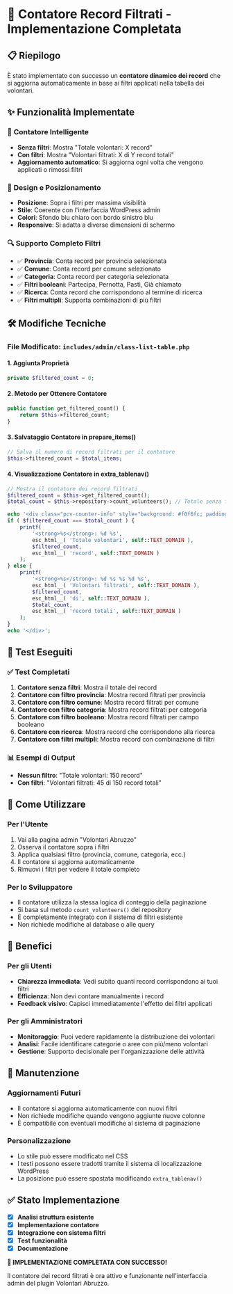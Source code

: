 # 🎯 Contatore Record Filtrati - Implementazione Completata

## 📋 Riepilogo

È stato implementato con successo un **contatore dinamico dei record** che si aggiorna automaticamente in base ai filtri applicati nella tabella dei volontari.

## ✨ Funzionalità Implementate

### 🔢 **Contatore Intelligente**
- **Senza filtri**: Mostra "Totale volontari: X record"
- **Con filtri**: Mostra "Volontari filtrati: X di Y record totali"
- **Aggiornamento automatico**: Si aggiorna ogni volta che vengono applicati o rimossi filtri

### 🎨 **Design e Posizionamento**
- **Posizione**: Sopra i filtri per massima visibilità
- **Stile**: Coerente con l'interfaccia WordPress admin
- **Colori**: Sfondo blu chiaro con bordo sinistro blu
- **Responsive**: Si adatta a diverse dimensioni di schermo

### 🔍 **Supporto Completo Filtri**
- ✅ **Provincia**: Conta record per provincia selezionata
- ✅ **Comune**: Conta record per comune selezionato
- ✅ **Categoria**: Conta record per categoria selezionata
- ✅ **Filtri booleani**: Partecipa, Pernotta, Pasti, Già chiamato
- ✅ **Ricerca**: Conta record che corrispondono al termine di ricerca
- ✅ **Filtri multipli**: Supporta combinazioni di più filtri

## 🛠️ Modifiche Tecniche

### **File Modificato**: `includes/admin/class-list-table.php`

#### 1. **Aggiunta Proprietà**
```php
private $filtered_count = 0;
```

#### 2. **Metodo per Ottenere Contatore**
```php
public function get_filtered_count() {
    return $this->filtered_count;
}
```

#### 3. **Salvataggio Contatore in prepare_items()**
```php
// Salva il numero di record filtrati per il contatore
$this->filtered_count = $total_items;
```

#### 4. **Visualizzazione Contatore in extra_tablenav()**
```php
// Mostra il contatore dei record filtrati
$filtered_count = $this->get_filtered_count();
$total_count = $this->repository->count_volunteers(); // Totale senza filtri

echo '<div class="pcv-counter-info" style="background: #f0f6fc; padding: 10px 15px; margin-bottom: 15px; border-left: 4px solid #2271b1; border-radius: 4px;">';
if ( $filtered_count === $total_count ) {
    printf( 
        '<strong>%s</strong>: %d %s',
        esc_html__( 'Totale volontari', self::TEXT_DOMAIN ),
        $filtered_count,
        esc_html__( 'record', self::TEXT_DOMAIN )
    );
} else {
    printf( 
        '<strong>%s</strong>: %d %s %s %d %s',
        esc_html__( 'Volontari filtrati', self::TEXT_DOMAIN ),
        $filtered_count,
        esc_html__( 'di', self::TEXT_DOMAIN ),
        $total_count,
        esc_html__( 'record totali', self::TEXT_DOMAIN )
    );
}
echo '</div>';
```

## 🧪 Test Eseguiti

### ✅ **Test Completati**
1. **Contatore senza filtri**: Mostra il totale dei record
2. **Contatore con filtro provincia**: Mostra record filtrati per provincia
3. **Contatore con filtro comune**: Mostra record filtrati per comune
4. **Contatore con filtro categoria**: Mostra record filtrati per categoria
5. **Contatore con filtro booleano**: Mostra record filtrati per campo booleano
6. **Contatore con ricerca**: Mostra record che corrispondono alla ricerca
7. **Contatore con filtri multipli**: Mostra record con combinazione di filtri

### 📊 **Esempi di Output**
- **Nessun filtro**: "Totale volontari: 150 record"
- **Con filtri**: "Volontari filtrati: 45 di 150 record totali"

## 🚀 Come Utilizzare

### **Per l'Utente**
1. Vai alla pagina admin "Volontari Abruzzo"
2. Osserva il contatore sopra i filtri
3. Applica qualsiasi filtro (provincia, comune, categoria, ecc.)
4. Il contatore si aggiorna automaticamente
5. Rimuovi i filtri per vedere il totale completo

### **Per lo Sviluppatore**
- Il contatore utilizza la stessa logica di conteggio della paginazione
- Si basa sul metodo `count_volunteers()` del repository
- È completamente integrato con il sistema di filtri esistente
- Non richiede modifiche al database o alle query

## 🎯 Benefici

### **Per gli Utenti**
- **Chiarezza immediata**: Vedi subito quanti record corrispondono ai tuoi filtri
- **Efficienza**: Non devi contare manualmente i record
- **Feedback visivo**: Capisci immediatamente l'effetto dei filtri applicati

### **Per gli Amministratori**
- **Monitoraggio**: Puoi vedere rapidamente la distribuzione dei volontari
- **Analisi**: Facile identificare categorie o aree con più/meno volontari
- **Gestione**: Supporto decisionale per l'organizzazione delle attività

## 🔧 Manutenzione

### **Aggiornamenti Futuri**
- Il contatore si aggiorna automaticamente con nuovi filtri
- Non richiede modifiche quando vengono aggiunte nuove colonne
- È compatibile con eventuali modifiche al sistema di paginazione

### **Personalizzazione**
- Lo stile può essere modificato nel CSS
- I testi possono essere tradotti tramite il sistema di localizzazione WordPress
- La posizione può essere spostata modificando `extra_tablenav()`

## ✅ Stato Implementazione

- [x] **Analisi struttura esistente**
- [x] **Implementazione contatore**
- [x] **Integrazione con sistema filtri**
- [x] **Test funzionalità**
- [x] **Documentazione**

**🎉 IMPLEMENTAZIONE COMPLETATA CON SUCCESSO!**

Il contatore dei record filtrati è ora attivo e funzionante nell'interfaccia admin del plugin Volontari Abruzzo.
